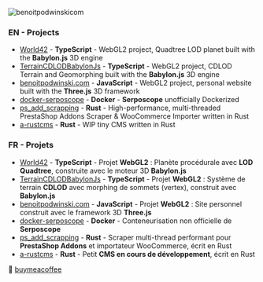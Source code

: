 ![benoitpodwinskicom](https://github.com/user-attachments/assets/c1097d89-8c84-4c97-9203-1890c3d06e97)


### EN - Projects
- [World42](https://github.com/bpodwinski/World42) - **TypeScript** - WebGL2 project, Quadtree LOD planet built with the **Babylon.js** 3D engine
- [TerrainCDLODBabylonJs](https://github.com/bpodwinski/TerrainCDLODBabylonJs) - **TypeScript** - WebGL2 project, CDLOD Terrain and Geomorphing built with the **Babylon.js** 3D engine
- [benoitpodwinski.com](https://github.com/bpodwinski/benoitpodwinski.com) - **JavaScript** - WebGL2 project, personal website built with the **Three.js** 3D framework
- [docker-serposcope](https://github.com/bpodwinski/docker-serposcope) - **Docker** - **Serposcope** unofficially Dockerized
- [ps_add_scrapping](https://github.com/bpodwinski/ps_add_scrapping) - **Rust** - High-performance, multi-threaded PrestaShop Addons Scraper & WooCommerce Importer written in Rust
- [a-rustcms](https://github.com/bpodwinski/a-rustcms) - **Rust** - WIP tiny CMS written in Rust

### FR - Projets
- [World42](https://github.com/bpodwinski/World42) - **TypeScript** - Projet **WebGL2** : Planète procédurale avec **LOD Quadtree**, construite avec le moteur 3D **Babylon.js**
- [TerrainCDLODBabylonJs](https://github.com/bpodwinski/TerrainCDLODBabylonJs) - **TypeScript** - Projet **WebGL2** : Système de terrain **CDLOD** avec morphing de sommets (vertex), construit avec **Babylon.js**
- [benoitpodwinski.com](https://github.com/bpodwinski/benoitpodwinski.com) - **JavaScript** - Projet **WebGL2** : Site personnel construit avec le framework 3D **Three.js**
- [docker-serposcope](https://github.com/bpodwinski/docker-serposcope) - **Docker** - Conteneurisation non officielle de **Serposcope**
- [ps_add_scrapping](https://github.com/bpodwinski/ps_add_scrapping) - **Rust** - Scraper multi-thread performant pour **PrestaShop Addons** et importateur WooCommerce, écrit en Rust
- [a-rustcms](https://github.com/bpodwinski/a-rustcms) - **Rust** - Petit **CMS en cours de développement**, écrit en Rust


:beer: [buymeacoffee](https://www.buymeacoffee.com/bpodwinski)
